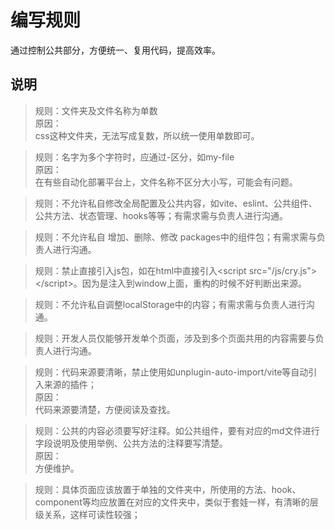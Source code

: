 # 编写规则
通过控制公共部分，方便统一、复用代码，提高效率。

## 说明
> 规则：文件夹及文件名称为单数  
原因：  
css这种文件夹，无法写成复数，所以统一使用单数即可。

> 规则：名字为多个字符时，应通过-区分，如my-file  
原因：  
在有些自动化部署平台上，文件名称不区分大小写，可能会有问题。  

> 规则：不允许私自修改全局配置及公共内容，如vite、eslint、公共组件、公共方法、状态管理、hooks等等；有需求需与负责人进行沟通。

> 规则：不允许私自 增加、删除、修改 packages中的组件包；有需求需与负责人进行沟通。  

> 规则：禁止直接引入js包，如在html中直接引入\<script src="/js/cry.js"\>\<\/script\>。因为是注入到window上面，重构的时候不好判断出来源。  

> 规则：不允许私自调整localStorage中的内容；有需求需与负责人进行沟通。  

> 规则：开发人员仅能够开发单个页面，涉及到多个页面共用的内容需要与负责人进行沟通。  

> 规则：代码来源要清晰，禁止使用如unplugin-auto-import/vite等自动引入来源的插件；  
原因：  
代码来源要清楚，方便阅读及查找。  

> 规则：公共的内容必须要写好注释。如公共组件，要有对应的md文件进行字段说明及使用举例、公共方法的注释要写清楚。  
原因：  
方便维护。  

> 规则：具体页面应该放置于单独的文件夹中，所使用的方法、hook、component等均应放置在对应的文件夹中，类似于套娃一样，有清晰的层级关系，这样可读性较强；
